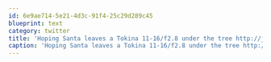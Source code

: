 ```yaml
---
id: 6e9ae714-5e21-4d3c-91f4-25c29d289c45
blueprint: text
category: twitter
title: 'Hoping Santa leaves a Tokina 11-16/f2.8 under the tree http://j.mp/ppchstms'
caption: 'Hoping Santa leaves a Tokina 11-16/f2.8 under the tree http://j.mp/ppchstms'
---
```

